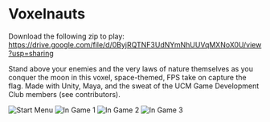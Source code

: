 # Voxelnauts

Download the following zip to play: https://drive.google.com/file/d/0ByjRQTNF3UdNYmNhUUVqMXNoX0U/view?usp=sharing

Stand above your enemies and the very laws of nature themselves as you conquer the moon in this voxel, space-themed, FPS take on capture the flag. Made with Unity, Maya, and the sweat of the UCM Game Development Club members (see contributors).

![Start Menu](http://i.imgur.com/K3VFNYC.png)
![In Game 1](http://i.imgur.com/w2kClI0.png)
![In Game 2](http://i.imgur.com/adqPQyq.png)
![In Game 3](http://i.imgur.com/gcL5aE6.png)

